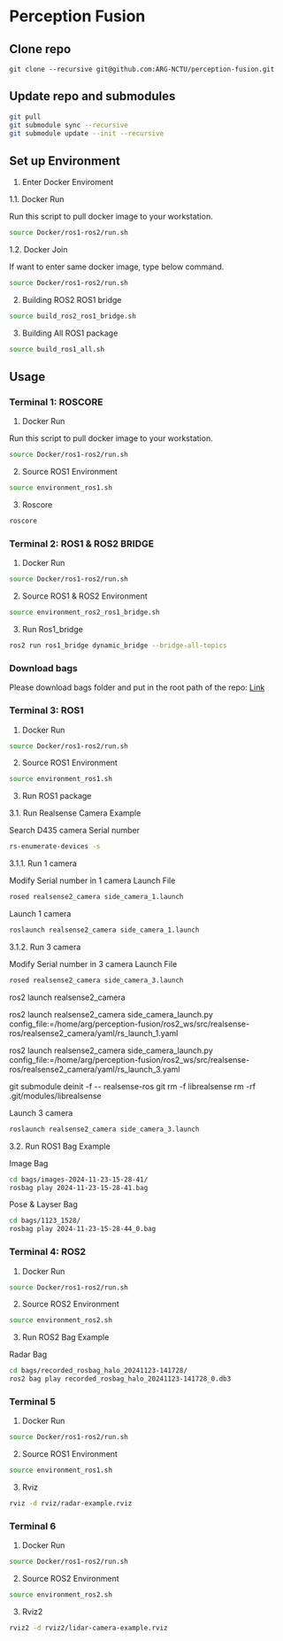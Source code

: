 # Perception Fusion

## Clone repo 

```
git clone --recursive git@github.com:ARG-NCTU/perception-fusion.git
``` 

## Update repo and submodules

```bash
git pull
git submodule sync --recursive
git submodule update --init --recursive
```

## Set up Environment

1. Enter Docker Enviroment

1.1. Docker Run

Run this script to pull docker image to your workstation.

```bash
source Docker/ros1-ros2/run.sh
```

1.2. Docker Join

If want to enter same docker image, type below command.

```bash
source Docker/ros1-ros2/run.sh
```

2. Building ROS2 ROS1 bridge

```bash
source build_ros2_ros1_bridge.sh
```

3. Building All ROS1 package

```bash
source build_ros1_all.sh
```

## Usage

### Terminal 1: ROSCORE

1. Docker Run

Run this script to pull docker image to your workstation.

```bash
source Docker/ros1-ros2/run.sh
```

2. Source ROS1 Environment

```bash
source environment_ros1.sh
```

3. Roscore

```bash
roscore
```
### Terminal 2: ROS1 & ROS2 BRIDGE

1. Docker Run

```bash
source Docker/ros1-ros2/run.sh
```

2. Source ROS1 & ROS2 Environment

```bash
source environment_ros2_ros1_bridge.sh
```

3. Run Ros1_bridge

```bash
ros2 run ros1_bridge dynamic_bridge --bridge-all-topics
```

### Download bags

Please download bags folder and put in the root path of the repo: [Link](http://gofile.me/773h8/WtbSM5xSh) 

### Terminal 3: ROS1

1. Docker Run

```bash
source Docker/ros1-ros2/run.sh
```

2. Source ROS1 Environment

```bash
source environment_ros1.sh
```

3. Run ROS1 package

3.1. Run Realsense Camera Example

Search D435 camera Serial number
```bash
rs-enumerate-devices -s
```

3.1.1. Run 1 camera

Modify Serial number in 1 camera Launch File
```bash
rosed realsense2_camera side_camera_1.launch
```

Launch 1 camera
```bash
roslaunch realsense2_camera side_camera_1.launch
```

3.1.2. Run 3 camera

Modify Serial number in 3 camera Launch File
```bash
rosed realsense2_camera side_camera_3.launch
```

ros2 launch realsense2_camera 




ros2 launch realsense2_camera side_camera_launch.py config_file:=/home/arg/perception-fusion/ros2_ws/src/realsense-ros/realsense2_camera/yaml/rs_launch_1.yaml


ros2 launch realsense2_camera side_camera_launch.py config_file:=/home/arg/perception-fusion/ros2_ws/src/realsense-ros/realsense2_camera/yaml/rs_launch_3.yaml


git submodule deinit -f -- realsense-ros
git rm -f librealsense
rm -rf .git/modules/librealsense



Launch 3 camera
```bash
roslaunch realsense2_camera side_camera_3.launch
```


3.2. Run ROS1 Bag Example

Image Bag
```bash
cd bags/images-2024-11-23-15-28-41/
rosbag play 2024-11-23-15-28-41.bag 
```

Pose & Layser Bag
```bash
cd bags/1123_1528/
rosbag play 2024-11-23-15-28-44_0.bag 
```

### Terminal 4: ROS2

1. Docker Run

```bash
source Docker/ros1-ros2/run.sh
```

2. Source ROS2 Environment

```bash
source environment_ros2.sh
```

3. Run ROS2 Bag Example

Radar Bag
```bash
cd bags/recorded_rosbag_halo_20241123-141728/
ros2 bag play recorded_rosbag_halo_20241123-141728_0.db3
```

### Terminal 5
1. Docker Run

```bash
source Docker/ros1-ros2/run.sh
```

2. Source ROS1 Environment

```bash
source environment_ros1.sh
```

3. Rviz

```bash
rviz -d rviz/radar-example.rviz
```

### Terminal 6
1. Docker Run

```bash
source Docker/ros1-ros2/run.sh
```

2. Source ROS2 Environment

```bash
source environment_ros2.sh
```

3. Rviz2

```bash
rviz2 -d rviz2/lidar-camera-example.rviz
```


